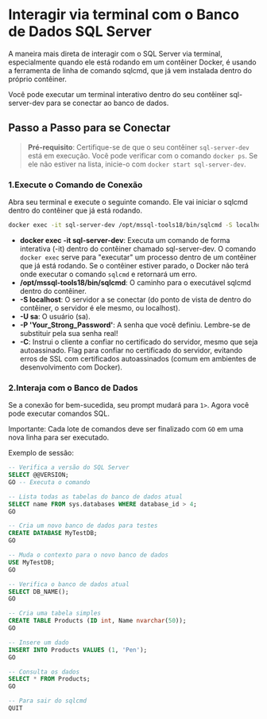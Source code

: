 # Interagir via terminal com o Banco de Dados SQL Server

A maneira mais direta de interagir com o SQL Server via terminal, especialmente quando ele está rodando em um contêiner Docker, é usando a ferramenta de linha de comando sqlcmd, que já vem instalada dentro do próprio contêiner.

Você pode executar um terminal interativo dentro do seu contêiner sql-server-dev para se conectar ao banco de dados.

## Passo a Passo para se Conectar

> **Pré-requisito**: Certifique-se de que o seu contêiner `sql-server-dev` está em execução. Você pode verificar com o comando `docker ps`. Se ele não estiver na lista, inicie-o com `docker start sql-server-dev`.

### 1.Execute o Comando de Conexão

Abra seu terminal e execute o seguinte comando. Ele vai iniciar o sqlcmd dentro do contêiner que já está rodando.

```bash
docker exec -it sql-server-dev /opt/mssql-tools18/bin/sqlcmd -S localhost -U sa -P 'Your_Strong_Password' -C
```

- **docker exec -it sql-server-dev**: Executa um comando de forma interativa (-it) dentro do contêiner chamado sql-server-dev.
O comando `docker exec` serve para "executar" um processo dentro de um contêiner que já está rodando. Se o contêiner estiver parado, o Docker não terá onde executar o comando `sqlcmd` e retornará um erro.
- **/opt/mssql-tools18/bin/sqlcmd**: O caminho para o executável sqlcmd dentro do contêiner.
- **-S localhost**: O servidor a se conectar (do ponto de vista de dentro do contêiner, o servidor é ele mesmo, ou localhost).
- **-U sa**: O usuário (sa).
- **-P 'Your_Strong_Password'**: A senha que você definiu. Lembre-se de substituir pela sua senha real!
- **-C**: Instrui o cliente a confiar no certificado do servidor, mesmo que seja autoassinado.
Flag para confiar no certificado do servidor, evitando erros de SSL com certificados autoassinados (comum em ambientes de desenvolvimento com Docker).

### 2.Interaja com o Banco de Dados

Se a conexão for bem-sucedida, seu prompt mudará para `1>`. Agora você pode executar comandos SQL.

Importante: Cada lote de comandos deve ser finalizado com `GO` em uma nova linha para ser executado.

Exemplo de sessão:

```sql
-- Verifica a versão do SQL Server
SELECT @@VERSION;
GO -- Executa o comando

-- Lista todas as tabelas do banco de dados atual
SELECT name FROM sys.databases WHERE database_id > 4;
GO

-- Cria um novo banco de dados para testes
CREATE DATABASE MyTestDB;
GO

-- Muda o contexto para o novo banco de dados
USE MyTestDB;
GO

-- Verifica o banco de dados atual
SELECT DB_NAME();
GO

-- Cria uma tabela simples
CREATE TABLE Products (ID int, Name nvarchar(50));
GO

-- Insere um dado
INSERT INTO Products VALUES (1, 'Pen');
GO

-- Consulta os dados
SELECT * FROM Products;
GO

-- Para sair do sqlcmd
QUIT
```

